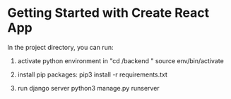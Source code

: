 # Getting Started with Create React App

In the project directory, you can run:
1) activate python environment in "cd /backend "
    source env/bin/activate

2) install pip packages:
    pip3 install -r requirements.txt

3) run django server
    python3 manage.py runserver